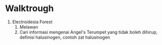 # Walktrough
1. Electroidesia Forest
   1. Melawan 
   1. Cari informasi mengenai Angel's Terumpet yang tidak boleh dihirup, definisi halusinogen, contoh zat halusinogen